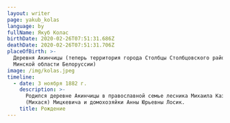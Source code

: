 ```yaml
---
layout: writer
page: yakub_kolas
language: by
fullName: Якуб Колас
birthDate: 2020-02-26T07:51:31.686Z
deathDate: 2020-02-26T07:51:31.706Z
placeOfBirth: >-
  Деревня Акинчицы (теперь территория города Столбцы Столбцовского района
  Минской области Белоруссии)
image: /img/kolas.jpeg
timeline:
  - date: 3 ноября 1882 г.
    description: >-
      Родился деревне Акинчицы в православной семье лесника Михаила Казимировича
      (Михася) Мицкевича и домохозяйки Анны Юрьевны Лосик.
    title: Рождение
---
```


